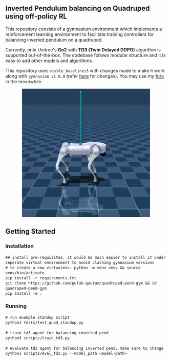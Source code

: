 ## Inverted Pendulum balancing on Quadruped using off-policy RL
This repository consists of a gymnasium environment which implements a reinforcement learning environment to facilitate training controllers for balancing inverted pendulum on a quadruped.

Currently, only Unitree's **Go2** with **TD3 (Twin Delayed DDPG)** algorithm is supported out-of-the-box. The codebase follows modular structure and it is easy to add other models and algorithms.

This repository uses ``stable_baselines3`` with changes made to make it work along with ``gymnasium v1.0.0`` (refer [here](https://github.com/DLR-RM/stable-baselines3/pull/1837) for changes). 
You may use my [fork](https://github.com/pulak-gautam/stable-baselines3) in the meanwhile.

<p style="text-align: center;">
    <img src="assets/sample.gif" alt="", width=400, height=400>
</p>

## Getting Started
### Installation
```
## install pre-requisites, it would be much easier to install it under seperate virtual environment to avoid clashing gymnasium versions
# to create a new virtualenv: python -m venv venv && source venv/bin/activate
pip install -r requirements.txt
git clone https://github.com/pulak-gautam/quadruped-pend-gym && cd quadruped-pend-gym
pip install -e .
```
### Running 
```
# run example standup script
python3 tests/test_quad_standup.py

# train td3 agent for balancing inverted pend
python3 scripts/train_td3.py

# evaluate td3 agent for balancing inverted pend, make sure to change 
python3 scripts/eval_td3.py --model_path <model-path>
```
 
